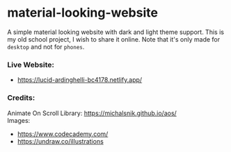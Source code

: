# material-looking-website
A simple material looking website with dark and light theme support. This is my old school project, I wish to share it online.
Note that it's only made for ```desktop``` and not for ```phones```.

### Live Website:
- https://lucid-ardinghelli-bc4178.netlify.app/

### Credits:
Animate On Scroll Library: https://michalsnik.github.io/aos/ <br/>
Images: 
- https://www.codecademy.com/
- https://undraw.co/illustrations

